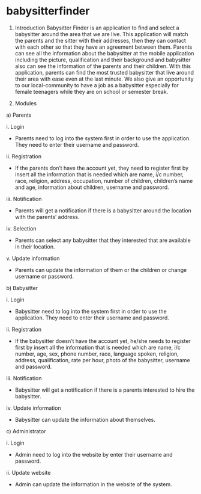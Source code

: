 # babysitterfinder

1. Introduction
Babysitter Finder is an application to find and select a babysitter around the area that we are live. This application will match the parents and the sitter with their addresses, then they can contact with each other so that they have an agreement between them. Parents can see all the information about the babysitter at the mobile application including the picture, qualification and their background and babysitter also can see the information of the parents and their children. With this application, parents can find the most trusted babysitter that live around their area with ease even at the last minute. We also give an opportunity to our local-community to have a job as a babysitter especially for female teenagers while they are on school or semester break.


2. Modules

a)	Parents

i.	Login
-	Parents need to log into the system first in order to use the application. They need to enter their username and password.

ii.	Registration
-	If the parents don’t have the account yet, they need to register first by insert all the information that is needed which are name, i/c number, race, religion, address, occupation, number of children, children’s name and age, information about children, username and password.

iii.	Notification
-	Parents will get a notification if there is a babysitter around the location with the parents’ address.

iv.	Selection
-	Parents can select any babysitter that they interested that are available in their location.

v.	Update information
-	Parents can update the information of them or the children or change username or password.

b)	Babysitter

i.	Login
-	Babysitter need to log into the system first in order to use the application. They need to enter their username and password.

ii.	Registration
-	If the babysitter doesn’t have the account yet, he/she needs to register first by insert all the information that is needed which are name, i/c number, age, sex, phone number, race, language spoken, religion, address, qualification, rate per hour, photo of the babysitter, username and password.

iii.	Notification
-	Babysitter will get a notification if there is a parents interested to hire the babysitter.

iv.	Update information
-	Babysitter can update the information about themselves.

c)	Administrator 

i.	Login
-	Admin need to log into the website by enter their username and password.

ii.	Update website
-	Admin can update the information in the website of the system.


